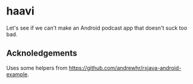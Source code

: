 haavi
=====

Let's see if we can't make an Android podcast app that doesn't suck too bad.

Acknoledgements
---------------

Uses some helpers from https://github.com/andrewhr/rxjava-android-example.